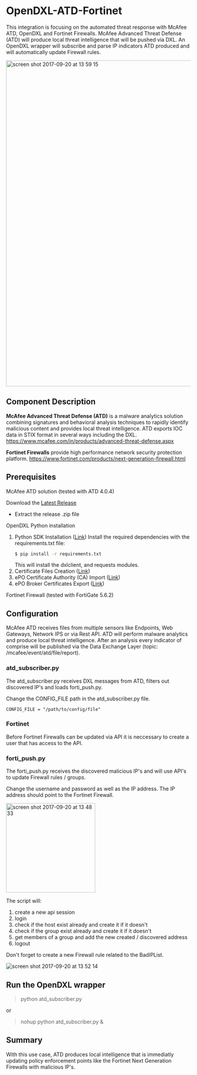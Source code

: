 # OpenDXL-ATD-Fortinet
This integration is focusing on the automated threat response with McAfee ATD, OpenDXL and Fortinet Firewalls.
McAfee Advanced Threat Defense (ATD) will produce local threat intelligence that will be pushed via DXL. An OpenDXL wrapper will subscribe and parse IP indicators ATD produced and will automatically update Firewall rules.

<img width="887" alt="screen shot 2017-09-20 at 13 59 15" src="https://user-images.githubusercontent.com/25227268/30642635-eddc3ad6-9e0b-11e7-8303-5ebadb16ffbb.png">

## Component Description

**McAfee Advanced Threat Defense (ATD)** is a malware analytics solution combining signatures and behavioral analysis techniques to rapidly 
identify malicious content and provides local threat intelligence. ATD exports IOC data in STIX format in several ways including the DXL.
https://www.mcafee.com/in/products/advanced-threat-defense.aspx

**Fortinet Firewalls** provide high performance network security protection platform. 
https://www.fortinet.com/products/next-generation-firewall.html

## Prerequisites
McAfee ATD solution (tested with ATD 4.0.4)

Download the [Latest Release](Link)
* Extract the release .zip file

OpenDXL Python installation
1. Python SDK Installation ([Link](https://opendxl.github.io/opendxl-client-python/pydoc/installation.html))
    Install the required dependencies with the requirements.txt file:
    ```sh
    $ pip install -r requirements.txt
    ```
    This will install the dxlclient, and requests modules.    
2. Certificate Files Creation ([Link](https://opendxl.github.io/opendxl-client-python/pydoc/certcreation.html))
3. ePO Certificate Authority (CA) Import ([Link](https://opendxl.github.io/opendxl-client-python/pydoc/epocaimport.html))
4. ePO Broker Certificates Export ([Link](https://opendxl.github.io/opendxl-client-python/pydoc/epobrokercertsexport.html))

Fortinet Firewall (tested with FortiGate 5.6.2)

## Configuration
McAfee ATD receives files from multiple sensors like Endpoints, Web Gateways, Network IPS or via Rest API. 
ATD will perform malware analytics and produce local threat intelligence. After an analysis every indicator of comprise will be published via the Data Exchange Layer (topic: /mcafee/event/atd/file/report). 

### atd_subscriber.py
The atd_subscriber.py receives DXL messages from ATD, filters out discovered IP's and loads forti_push.py.

Change the CONFIG_FILE path in the atd_subscriber.py file.

`CONFIG_FILE = "/path/to/config/file"`

### Fortinet

Before Fortinet Firewalls can be updated via API it is neccessary to create a user that has access to the API.

### forti_push.py
The forti_push.py receives the discovered malicious IP's and will use API's to update Firewall rules / groups.

Change the username and password as well as the IP address. The IP address should point to the Fortinet Firewall.

<img width="243" alt="screen shot 2017-09-20 at 13 48 33" src="https://user-images.githubusercontent.com/25227268/30642288-81e724e0-9e0a-11e7-91a9-a783e8d7e649.png">

The script will:

1. create a new api session 
2. login
3. check if the host exist already and create it if it doesn't
4. check if the group exist already and create it if it doesn't
5. get members of a group and add the new created / discovered address
6. logout

Don't forget to create a new Firewall rule related to the BadIPList.

![screen shot 2017-09-20 at 13 52 14](https://user-images.githubusercontent.com/25227268/30642385-f976ad28-9e0a-11e7-8300-6601c01614b4.png)

## Run the OpenDXL wrapper
> python atd_subscriber.py

or

> nohup python atd_subscriber.py &

## Summary
With this use case, ATD produces local intelligence that is immediatly updating policy enforcement points like the 
Fortinet Next Generation Firewalls with malicious IP's.

